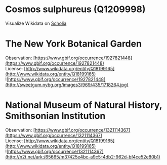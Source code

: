 
Cosmos sulphureus (Q1209998)
============================
  
Visualize Wikidata on [Scholia](https://scholia.toolforge.org/taxon/Q1209998)
# The New York Botanical Garden
  
Observation: [https://www.gbif.org/occurrence/1927821448](https://www.gbif.org/occurrence/1927821448)  
License: [http://www.wikidata.org/entity/Q18199165](http://www.wikidata.org/entity/Q18199165)  
![https://www.gbif.org/occurrence/1927821448](http://sweetgum.nybg.org/images3/969/435/1718264.jpg)
# National Museum of Natural History, Smithsonian Institution
  
Observation: [https://www.gbif.org/occurrence/1321114367](https://www.gbif.org/occurrence/1321114367)  
License: [http://www.wikidata.org/entity/Q18199165](http://www.wikidata.org/entity/Q18199165)  
![https://www.gbif.org/occurrence/1321114367](http://n2t.net/ark:/65665/m37425e4bc-a9c5-4db2-962d-bf4ce52e80b1)